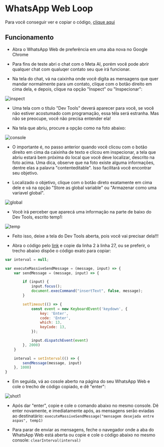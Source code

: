 
# WhatsApp Web Loop

Para você conseguir ver e copiar o código, [clique aqui](https://github.com/thedevelopernw/wpp_loop/blob/main/wpp.js)

## Funcionamento

- Abra o WhatsApp Web de preferência em uma aba nova no Google Chrome

- Para fins de teste abri o chat com o Meta AI, porém você pode abrir qualquer chat com qualuqer contato seu que irá funcionar.

- Na tela do chat, vá na caixinha onde você digita as mensagens que quer mandar normalmente para um contato, clique com o botão direito em cima dela, e depois, clique na opção "Inspect" ou "Inspecionar":

![inspect](https://github.com/thedevelopernw/wpp_loop/blob/main/screenshots/inspect.png?raw=true)

- Uma tela com o título "Dev Tools" deverá aparecer para você, se você não estiver acostumado com programação, essa téla será estranha. Mas não se preocupe, você não precisa entender ela!

- Na tela que abriu, procure a opção como na foto abaixo:

![console](https://github.com/thedevelopernw/wpp_loop/blob/main/screenshots/textBox.png?raw=true)

- O importante é, no passo anterior quando você clicou com o botão direito em cima da caixinha de texto e clicou em inspecionar, a tela que abriu estará bem próxima do local que você deve localizar, descrito na foto acima. Uma dica, observe que na foto existe alguma informações, dentre elas a palavra "contenteditable". Isso facilitará você encontrar seu objetivo.

- Localizado o objetivo, clique com o botão direto exatamente em cima dele e vá na opção "Store as global variable" ou "Armazenar como uma variavel global".

![global](https://github.com/thedevelopernw/wpp_loop/blob/main/screenshots/globalVariable.png?raw=true)

- Vocẽ irá perceber que aparecá uma informação na parte de baixo do Dev Tools, escrito temp1:

![temp](https://github.com/thedevelopernw/wpp_loop/blob/main/screenshots/temp1.png?raw=true)

- Feito isso, deixe a tela do Dev Tools aberta, pois você vai precisar dela!!!

- Abra o código pelo [link](https://github.com/thedevelopernw/wpp_loop/blob/main/wpp.js) e copie da linha 2 à linha 27, ou se preferir, o trecho abaixo dispõe o código exato para copiar:

```js
var interval = null;

var executeMassiveSendMessage = (message, input) => {
    var sendMessage = (message, input) => {

        if (input) {
            input.focus();
            document.execCommand("insertText", false, message);
        }

        setTimeout(() => {
            const event = new KeyboardEvent('keydown', {
                key: 'Enter',
                code: 'Enter',
                which: 13,
                keyCode: 13,
            });

            input.dispatchEvent(event)
        }, 2000)
    }

    interval = setInterval(() => {
        sendMessage(message, input)
    }, 1000)
} 
```


- Em seguida, vá ao cosole aberto na página do seu WhatsApp Web e cole o trecho de código copiado, e dê "enter":

![shot1](https://github.com/thedevelopernw/wpp_loop/blob/main/screenshots/console.png?raw=true)

- Após dar "enter", copie e cole o comando abaixo no mesmo console. Dê enter novamente, e imediatamente após, as mensagens serão eviadas ao destinatário: ```executeMassiveSendMessage("mensagem desejada entre aspas", temp1)```

- Para parar de enviar as mensagens, feche o navegador onde a aba do WhatsApp Web está aberta ou copie e cole o código abaixo no mesmo console:
```clearInterval(interval)```


